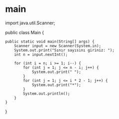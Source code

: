 # main
import java.util.Scanner;

public class Main {

    public static void main(String[] args) {
        Scanner input = new Scanner(System.in);
        System.out.print("Sınır sayısını giriniz: ");
        int n = input.nextInt();

        for (int i = n; i >= 1; i--) {
            for (int j = 1; j <= n - i; j++) {
                System.out.print(" ");
            }
            for (int j = 1; j <= i * 2 - 1; j++) {
                System.out.print("*");
            }
            System.out.println();
        }
    }
}
